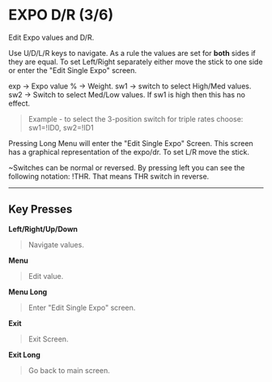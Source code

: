 # EXPO D/R (3/6) #
Edit Expo values and D/R.

Use U/D/L/R keys to navigate.
As a rule the values are set for **both** sides if they are equal.  To set Left/Right separately either move the stick to one side or enter the "Edit Single Expo" screen.

exp  -> Expo value
%    -> Weight.
sw1 -> switch to select High/Med values.
sw2 -> Switch to select Med/Low values.   If sw1 is high then this has no effect.
> Example - to select the 3-position switch for triple rates choose: sw1=!ID0, sw2=!ID1

Pressing Long Menu will enter the "Edit Single Expo" Screen.
This screen has a graphical representation of the expo/dr.  To set L/R move the stick.


~Switches can be normal or reversed.  By pressing left you can see the following notation: !THR.  That means THR switch in reverse.


---

## Key Presses ##

**Left/Right/Up/Down**
> Navigate values.

**Menu**
> Edit value.

**Menu Long**
> Enter "Edit Single Expo" screen.

**Exit**
> Exit Screen.

**Exit Long**
> Go back to main screen.